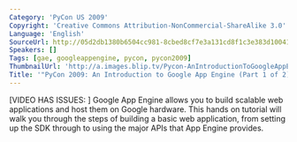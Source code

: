 ```yaml
---
Category: 'PyCon US 2009'
Copyright: 'Creative Commons Attribution-NonCommercial-ShareAlike 3.0'
Language: 'English'
SourceUrl: http://05d2db1380b6504cc981-8cbed8cf7e3a131cd8f1c3e383d10041.r93.cf2.rackcdn.com/pycon-us-2009/152_pycon-2009-an-introduction-to-google-app-engine-part-1-of-2.mp4
Speakers: []
Tags: [gae, googleappengine, pycon, pycon2009]
ThumbnailUrl: 'http://a.images.blip.tv/Pycon-AnIntroductionToGoogleAppEnginePart001520-885.jpg'
Title: '"PyCon 2009: An Introduction to Google App Engine (Part 1 of 2)"'
---
```

  
[VIDEO HAS ISSUES: ] Google App Engine allows you to build scalable web
applications and host them on Google hardware. This hands on tutorial will
walk you through the steps of building a basic web application, from setting
up the SDK through to using the major APIs that App Engine provides.

